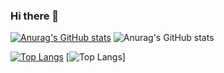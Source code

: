 ### Hi there 👋

[![Anurag's GitHub stats](https://github-readme-stats.vercel.app/api?username=rishabhkumar812)](https://github.com/anuraghazra/github-readme-stats)
![Anurag's GitHub stats](https://github-readme-stats.vercel.app/api?username=rishabhkumar812&show_icons=true&theme=radical)


[![Top Langs](https://github-readme-stats.vercel.app/api/top-langs/?username=rishabhkumar812)](https://github.com/anuraghazra/github-readme-stats)
[![Top Langs](https://github-readme-stats.vercel.app/api/top-langs/?username=rishabhkumar812&show_icons=true&theme=radical)]
<!--
**rishabhkumar812/rishabhkumar812** is a ✨ _special_ ✨ repository because its `README.md` (this file) appears on your GitHub profile.

Here are some ideas to get you started:

- 🔭 I’m currently working on ...
- 🌱 I’m currently learning ...
- 👯 I’m looking to collaborate on ...
- 🤔 I’m looking for help with ...
- 💬 Ask me about ...
- 📫 How to reach me: ...
- 😄 Pronouns: ...
- ⚡ Fun fact: ...
-->
